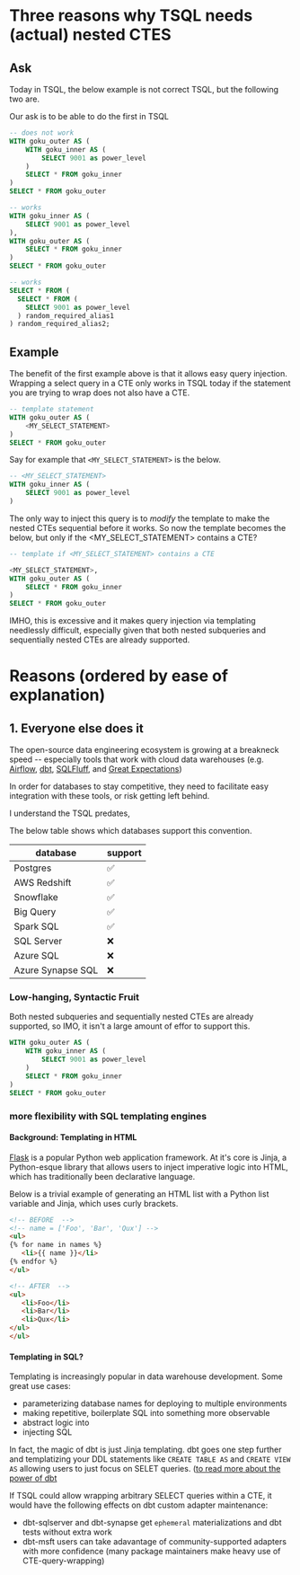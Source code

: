 # Three reasons why TSQL needs (actual) nested CTES

## Ask

Today in TSQL, the below example is not correct TSQL, but the following two are.

Our ask is to be able to do the first in TSQL


```sql
-- does not work
WITH goku_outer AS (
    WITH goku_inner AS (
        SELECT 9001 as power_level
    )
    SELECT * FROM goku_inner
)
SELECT * FROM goku_outer
```


```sql
-- works
WITH goku_inner AS (
    SELECT 9001 as power_level
),
WITH goku_outer AS (
    SELECT * FROM goku_inner
)
SELECT * FROM goku_outer
```

```sql
-- works
SELECT * FROM (
  SELECT * FROM (
    SELECT 9001 as power_level
  ) random_required_alias1
) random_required_alias2;
```

## Example

The benefit of the first example above is that it allows easy query injection. Wrapping a select query in a CTE only works in TSQL today if the statement you are trying to wrap does not also have a CTE.


```sql
-- template statement
WITH goku_outer AS (
    <MY_SELECT_STATEMENT>
)
SELECT * FROM goku_outer
```

Say for example that `<MY_SELECT_STATEMENT>` is the below.

```sql
-- <MY_SELECT_STATEMENT>
WITH goku_inner AS (
    SELECT 9001 as power_level
)
```

The only way to inject this query is to *modify* the template to make the nested CTEs sequential before it works. So now the template becomes the below, but only if the <MY_SELECT_STATEMENT> contains a CTE?

```sql
-- template if <MY_SELECT_STATEMENT> contains a CTE

<MY_SELECT_STATEMENT>,
WITH goku_outer AS (
    SELECT * FROM goku_inner
)
SELECT * FROM goku_outer
```

IMHO, this is excessive and it makes query injection via templating needlessly difficult, especially given that both nested subqueries and sequentially nested CTEs are already supported.


# Reasons (ordered by ease of explanation)

## 1. Everyone else does it

The open-source data engineering ecosystem is growing at a breakneck speed -- especially tools that work with cloud data warehouses (e.g. [Airflow](https://airflow.apache.org/), [dbt](https://www.getdbt.com/), [SQLFluff](https://www.sqlfluff.com/), and [Great Expectations](https://greatexpectations.io/))

In order for databases to stay competitive, they need to facilitate easy integration with these tools, or risk getting left behind.

I understand the TSQL predates, 

The below table shows which databases support this convention.


| database          | support          |
|-------------------|--------------------|
| Postgres          | :white_check_mark: |
| AWS Redshift      | :white_check_mark: |
| Snowflake         | :white_check_mark: |
| Big Query         | :white_check_mark: |
| Spark SQL         | :white_check_mark: |
| SQL Server        | :x:                |
| Azure SQL         | :x:                |
| Azure Synapse SQL | :x:                |



### Low-hanging, Syntactic Fruit

Both nested subqueries and sequentially nested CTEs are already supported, so IMO, it isn't a large amount of effor to support this.

```sql
WITH goku_outer AS (
    WITH goku_inner AS (
        SELECT 9001 as power_level
    )
    SELECT * FROM goku_inner
)
SELECT * FROM goku_outer
```

### more flexibility with SQL templating engines


#### Background: Templating in HTML

[Flask](https://palletsprojects.com/p/flask/) is a popular Python web application framework. At it's core is Jinja, a Python-esque library that allows users to inject imperative logic into HTML, which has traditionally been declarative language.


Below is a trivial example of generating an HTML list with a Python list variable and Jinja, which uses curly brackets.

```html
<!-- BEFORE  -->
<!-- name = ['Foo', 'Bar', 'Qux'] -->
<ul>
{% for name in names %}
   <li>{{ name }}</li>
{% endfor %}
</ul>

<!-- AFTER  -->
<ul>
   <li>Foo</li>
   <li>Bar</li>
   <li>Qux</li>
</ul>
</ul>
```

#### Templating in SQL?

Templating is increasingly popular in data warehouse development. Some great use cases:
- parameterizing database names for deploying to multiple environments
- making repetitive, boilerplate SQL into something more observable
- abstract logic into
- injecting SQL

In fact, the magic of dbt is just Jinja templating. dbt goes one step further and templatizing your DDL statements like `CREATE TABLE AS` and `CREATE VIEW AS` allowing users to just focus on SELET queries. ([to read more about the power of dbt](https://docs.getdbt.com/docs/introduction#what-makes-dbt-so-powerful)


If TSQL could allow wrapping arbitrary SELECT queries within a CTE, it would have the following effects on dbt custom adapter maintenance:
- dbt-sqlserver and dbt-synapse get `ephemeral` materializations and dbt tests without extra work
- dbt-msft users can take adavantage of community-supported adapters with more confidence (many package maintainers make heavy use of CTE-query-wrapping)